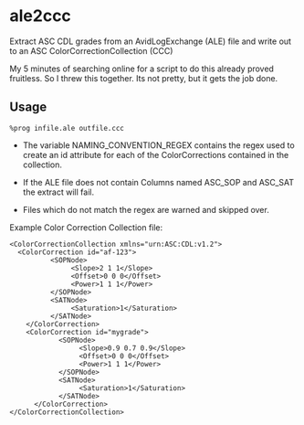 # ale2ccc

Extract ASC CDL grades from an AvidLogExchange (ALE) file and write out to an ASC ColorCorrectionCollection (CCC)

My 5 minutes of searching online for a script to do this already proved fruitless. So I threw this together. Its not pretty, but it gets the job done. 

## Usage

    %prog infile.ale outfile.ccc

* The variable NAMING_CONVENTION_REGEX contains the regex used to create an id
attribute for each of the ColorCorrections contained in the collection.

* If the ALE file does not contain Columns named ASC_SOP and ASC_SAT the extract
will fail. 

* Files which do not match the regex are warned and skipped over.

Example Color Correction Collection file:

    <ColorCorrectionCollection xmlns="urn:ASC:CDL:v1.2">
      <ColorCorrection id="af-123">
              <SOPNode>
                   <Slope>2 1 1</Slope>
                   <Offset>0 0 0</Offset>
                   <Power>1 1 1</Power>
              </SOPNode>
              <SATNode>
                   <Saturation>1</Saturation>
              </SATNode>
        </ColorCorrection>
        <ColorCorrection id="mygrade">
                <SOPNode>
                     <Slope>0.9 0.7 0.9</Slope>
                     <Offset>0 0 0</Offset>
                     <Power>1 1 1</Power>
                </SOPNode>
                <SATNode>
                     <Saturation>1</Saturation>
                </SATNode>
          </ColorCorrection>
    </ColorCorrectionCollection>

